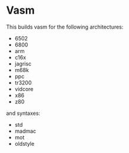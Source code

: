 # Vasm

This builds vasm for the following architectures:

- 6502
- 6800
- arm
- c16x
- jagrisc
- m68k
- ppc
- tr3200
- vidcore
- x86
- z80

and syntaxes:

- std
- madmac
- mot
- oldstyle
